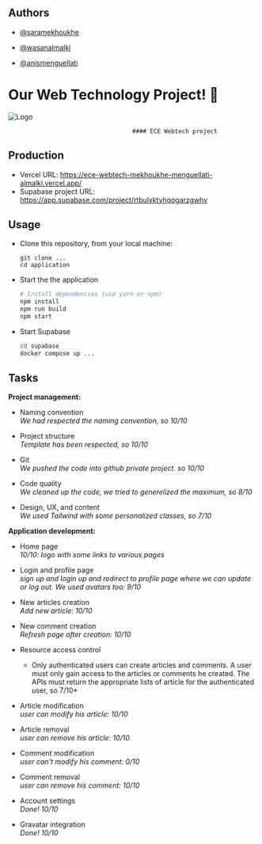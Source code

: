 ## Authors

- [@saramekhoukhe](https://github.com/saramekhoukhe)

- [@wasanalmalki](https://github.com/wasanalmalki)

- [@anismenguellati](https://github.com/wasanalmalki)


# Our Web Technology Project! 👋
![Logo](https://user-images.githubusercontent.com/115075351/209720478-0ab44163-49f6-4dfd-a51e-0091cf9ede44.png)

                                       #### ECE Webtech project



## Production 

- Vercel URL: https://ece-webtech-mekhoukhe-menguellati-almalki.vercel.app/
- Supabase project URL: https://app.supabase.com/project/rtbulxktyhqogarzgwhv

## Usage

* Clone this repository, from your local machine:
  ```
  git clone ...
  cd application
  ```
* Start the the application
  ```bash
  # Install dependencies (use yarn or npm)
  npm install
  npm run build
  npm start
  ```
* Start Supabase
  ```bash
  cd supabase
  docker compose up ...
  ```


## Tasks
  
**Project management:**

* Naming convention   
  *We had respected the naming convention, so 10/10*

* Project structure   
  *Template has been respected, so 10/10*

* Git   
  *We pushed the code into github private project. so 10/10*

* Code quality   
  *We cleaned up the code, we tried to generelized the maximum, so 8/10*

* Design, UX, and content   
  *We used Tailwind with some personalized classes, so 7/10*

**Application development:**

* Home page   
  *10/10: logo with some links to various pages*

* Login and profile page   
  *sign up and login up and redirect to profile page where we can update or log out. We used avatars too: 9/10*
* New articles creation   
  *Add new article: 10/10*
* New comment creation   
  *Refresh page after creation: 10/10*
* Resource access control   
  * Only authenticated users can create articles and comments. A user must only gain access to the articles or comments he created. The APIs must return the appropriate lists of article for the authenticated user, so 7/10*
* Article modification   
  *user can modify his article: 10/10*
* Article removal   
  *user can remove his article: 10/10*
* Comment modification   
  *user can't modify his comment: 0/10*
* Comment removal   
  *user can remove his comment: 10/10*
* Account settings   
  *Done! 10/10*
* Gravatar integration   
  *Done! 10/10*

